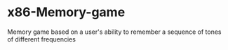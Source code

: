 # x86-Memory-game
Memory game based on a user's ability to remember a sequence of tones of different frequencies
